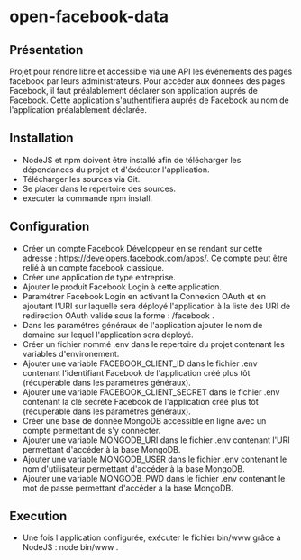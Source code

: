 # open-facebook-data
## Présentation
Projet pour rendre libre et accessible via une API les événements des pages facebook par leurs administrateurs.
Pour accéder aux données des pages Facebook, il faut préalablement déclarer son application auprés de Facebook.
Cette application s'authentifiera auprés de Facebook au nom de l'application préalablement déclarée.

## Installation
* NodeJS et npm doivent être installé afin de télécharger les dépendances du projet et d'éxécuter l'application.
* Télécharger les sources via Git.
* Se placer dans le repertoire des sources.
* executer la commande npm install.

## Configuration
* Créer un compte Facebook Développeur en se rendant sur cette adresse : https://developers.facebook.com/apps/. Ce compte peut être relié à un compte facebook classique.
* Créer une application de type entreprise.
* Ajouter le produit Facebook Login à cette application.
* Paramétrer Facebook Login en activant la Connexion OAuth et en ajoutant l'URI sur laquelle sera déployé l'application à la liste des URI de redirection OAuth valide sous la forme : <URI>/facebook .
* Dans les paramétres généraux de l'application ajouter le nom de domaine sur lequel l'application sera déployé.
* Créer un fichier nommé .env dans le repertoire du projet contenant les variables d'environement.
* Ajouter une variable FACEBOOK_CLIENT_ID dans le fichier .env contenant l'identifiant Facebook de l'application créé plus tôt (récupérable dans les paramétres généraux).
* Ajouter une variable FACEBOOK_CLIENT_SECRET dans le fichier .env contenant la clé secrète Facebook de l'application créé plus tôt (récupérable dans les paramétres généraux).
* Créer une base de donnée MongoDB accessible en ligne avec un compte permettant de s'y connecter.
* Ajouter une variable MONGODB_URI dans le fichier .env contenant l'URI permettant d'accéder à la base MongoDB.
* Ajouter une variable MONGODB_USER dans le fichier .env contenant le nom d'utilisateur permettant d'accéder à la base MongoDB.
* Ajouter une variable MONGODB_PWD dans le fichier .env contenant le mot de passe permettant d'accéder à la base MongoDB.

## Execution
* Une fois l'application configurée, exécuter le fichier bin/www grâce à NodeJS : node bin/www .
